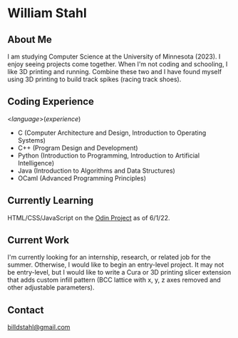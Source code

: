 # William Stahl

## About Me
I am studying Computer Science at the University of Minnesota (2023). I enjoy seeing projects come together.
When I'm not coding and schooling, I like 3D printing and running. Combine these two and I have found myself using
3D printing to build track spikes (racing track shoes).

## Coding Experience
<*language*>(*experience*)
- C (Computer Architecture and Design, Introduction to Operating Systems)
- C++ (Program Design and Development)
- Python (Introduction to Programming, Introduction to Artificial Intelligence)
- Java (Introduction to Algorithms and Data Structures)
- OCaml (Advanced Programming Principles)

## Currently Learning
HTML/CSS/JavaScript on the [Odin Project](https://www.theodinproject.com/paths/foundations/courses/foundations) as of 6/1/22.

## Current Work
I'm currently looking for an internship, research, or related job for the summer. Otherwise, I would like to begin an entry-level project.
It may not be entry-level, but I would like to write a Cura or 3D printing slicer extension that adds custom infill pattern
(BCC lattice with x, y, z axes removed and other adjustable parameters).  

## Contact
billdstahl@gmail.com



<!---
Will-Stahl/Will-Stahl is a ✨ special ✨ repository because its `README.md` (this file) appears on your GitHub profile.
You can click the Preview link to take a look at your changes.
--->
